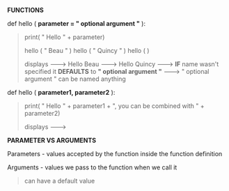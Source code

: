 **FUNCTIONS**

def hello ( **parameter = " optional argument "** ):
> print( " Hello " + parameter)
> 
> hello ( " Beau " )
> hello ( " Quincy " )
> hello ( )
> 
> displays
> ---> Hello Beau
> ---> Hello Quincy
> ---> **IF** name wasn't specified it **DEFAULTS** to **" optional argument "**
>         ---> " optional argument " can be named anything
> 
def hello ( **parameter1, parameter2** ):
> print( " Hello " + parameter1 + ", you can be combined with " + parameter2)
> 
> displays
> --->


**PARAMETER VS ARGUMENTS**

Parameters - values accepted by the function inside the function definition

Arguments - values we pass to the function when we call it
> 
> can have a default value